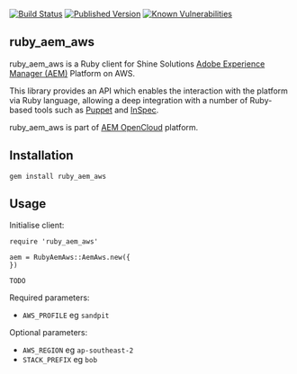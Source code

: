 [![Build Status](https://github.com/shinesolutions/ruby_aem_aws/workflows/CI/badge.svg)](https://github.com/shinesolutions/ruby_aem_aws/actions?query=workflow%3ACI)
[![Published Version](https://badge.fury.io/rb/ruby_aem_aws.svg)](https://rubygems.org/gems/ruby_aem_aws)
[![Known Vulnerabilities](https://snyk.io/test/github/shinesolutions/ruby_aem_aws/badge.svg)](https://snyk.io/test/github/shinesolutions/ruby_aem_aws)

ruby_aem_aws
------------

ruby_aem_aws is a Ruby client for Shine Solutions [Adobe Experience Manager (AEM)](http://www.adobe.com/au/marketing-cloud/enterprise-content-management.html) Platform on AWS.

This library provides an API which enables the interaction with the platform via Ruby language, allowing a deep integration with a number of Ruby-based tools such as [Puppet](https://puppet.com/) and [InSpec](https://www.inspec.io/).

ruby_aem_aws is part of [AEM OpenCloud](https://aemopencloud.io) platform.

Installation
------------

    gem install ruby_aem_aws

Usage
-----

Initialise client:

    require 'ruby_aem_aws'

    aem = RubyAemAws::AemAws.new({
    })

    TODO

Required parameters:

- `AWS_PROFILE` eg `sandpit`

Optional parameters:

- `AWS_REGION` eg `ap-southeast-2`
- `STACK_PREFIX` eg `bob`
